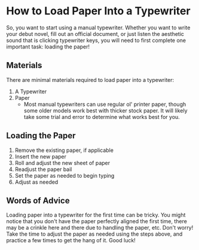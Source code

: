# How to Load Paper Into a Typewriter

So, you want to start using a manual typewriter. Whether you want to write your debut novel, fill out an official document, or just listen the aesthetic sound that is clicking typewriter keys, you will need to first complete one important task: loading the paper!

## Materials

There are minimal materials required to load paper into a typewriter:

 1. A Typewriter
 2. Paper
     - Most manual typewriters can use regular ol' printer paper, though some older models work best with thicker stock paper. It will likely take some trial and error to determine what works best for you.

## Loading the Paper

 1. Remove the existing paper, if applicable
 2. Insert the new paper
 3. Roll and adjust the new sheet of paper
 4. Readjust the paper bail
 5. Set the paper as needed to begin typing
 6. Adjust as needed

## Words of Advice

Loading paper into a typewriter for the first time can be tricky. You might notice that you don't have the paper perfectly aligned the first time, there may be a crinkle here and there due to handling the paper, etc. Don't worry! Take the time to adjust the paper as needed using the steps above, and practice a few times to get the hang of it. Good luck!
 